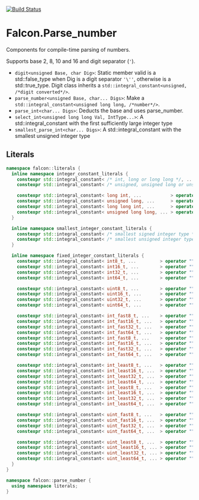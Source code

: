 [![Build Status](https://travis-ci.org/jonathanpoelen/falcon.parse_number.svg?branch=master)](https://travis-ci.org/jonathanpoelen/falcon.parse_number)


# Falcon.Parse_number

Components for compile-time parsing of numbers.

Supports base 2, 8, 10 and 16 and digit separator (`'`).

- `digit<unsigned Base, char Dig>`: Static member valid is a std::false_type when Dig is a digit separator `'\''`, otherwise is a std::true_type. Digit class inherits a `std::integral_constant<unsigned, /*digit converted*/>`.
- `parse_number<unsigned Base, char... Digs>`: Make a `std::integral_constant<unsigned long long, /*number*/>`.
- `parse_int<char... Digs>`: Deducts the base and uses parse_number.
- `select_int<unsigned long long Val, IntType...>`: A std::integral_constant with the first sufficiently large integer type
- `smallest_parse_int<char... Digs>`: A std::integral_constant with the smallest unsigned integer type


## Literals

``` cpp
namespace falcon::literals {
  inline namespace integer_constant_literals {
    constexpr std::integral_constant< /* int, long or long long */, ...                        > operator "" _c();
    constexpr std::integral_constant< /* unsigned, unsigned long or unsigned long long */, ... > operator "" _uc();

    constexpr std::integral_constant< long int, ...           > operator "" _lc();
    constexpr std::integral_constant< unsigned long, ...      > operator "" _ulc();
    constexpr std::integral_constant< long long int, ...      > operator "" _llc();
    constexpr std::integral_constant< unsigned long long, ... > operator "" _ullc();
  }

  inline namespace smallest_integer_constant_literals {
    constexpr std::integral_constant< /* smallest signed integer type */, ...   > operator "" _small();
    constexpr std::integral_constant< /* smallest unsigned integer type */, ... > operator "" _usmall();
  }

  inline namespace fixed_integer_constant_literals {
    constexpr std::integral_constant< int8_t, ...         > operator "" _s8();
    constexpr std::integral_constant< int16_t, ...        > operator "" _s16();
    constexpr std::integral_constant< int32_t, ...        > operator "" _s32();
    constexpr std::integral_constant< int64_t, ...        > operator "" _s64();

    constexpr std::integral_constant< uint8_t, ...        > operator "" _u8();
    constexpr std::integral_constant< uint16_t, ...       > operator "" _u16();
    constexpr std::integral_constant< uint32_t, ...       > operator "" _u32();
    constexpr std::integral_constant< uint64_t, ...       > operator "" _u64();

    constexpr std::integral_constant< int_fast8_t, ...    > operator "" _fast8();
    constexpr std::integral_constant< int_fast16_t, ...   > operator "" _fast16();
    constexpr std::integral_constant< int_fast32_t, ...   > operator "" _fast32();
    constexpr std::integral_constant< int_fast64_t, ...   > operator "" _fast64();
    constexpr std::integral_constant< int_fast8_t, ...    > operator "" _sfast8();
    constexpr std::integral_constant< int_fast16_t, ...   > operator "" _sfast16();
    constexpr std::integral_constant< int_fast32_t, ...   > operator "" _sfast32();
    constexpr std::integral_constant< int_fast64_t, ...   > operator "" _sfast64();

    constexpr std::integral_constant< int_least8_t, ...   > operator "" _least8();
    constexpr std::integral_constant< int_least16_t, ...  > operator "" _least16();
    constexpr std::integral_constant< int_least32_t, ...  > operator "" _least32();
    constexpr std::integral_constant< int_least64_t, ...  > operator "" _least64();
    constexpr std::integral_constant< int_least8_t, ...   > operator "" _sleast8();
    constexpr std::integral_constant< int_least16_t, ...  > operator "" _sleast16();
    constexpr std::integral_constant< int_least32_t, ...  > operator "" _sleast32();
    constexpr std::integral_constant< int_least64_t, ...  > operator "" _sleast64();

    constexpr std::integral_constant< uint_fast8_t, ...   > operator "" _ufast8();
    constexpr std::integral_constant< uint_fast16_t, ...  > operator "" _ufast16();
    constexpr std::integral_constant< uint_fast32_t, ...  > operator "" _ufast32();
    constexpr std::integral_constant< uint_fast64_t, ...  > operator "" _ufast64();

    constexpr std::integral_constant< uint_least8_t, ...  > operator "" _uleast8();
    constexpr std::integral_constant< uint_least16_t, ... > operator "" _uleast16();
    constexpr std::integral_constant< uint_least32_t, ... > operator "" _uleast32();
    constexpr std::integral_constant< uint_least64_t, ... > operator "" _uleast64();
  }
}

namespace falcon::parse_number {
  using namespace literals;
}
```
